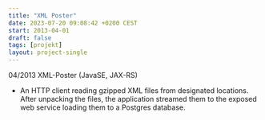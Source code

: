 ```yaml
---
title: "XML Poster"
date: 2023-07-20 09:08:42 +0200 CEST
start: 2013-04-01
draft: false
tags: [projekt]
layout: project-single
---
```


04/2013 XML-Poster (JavaSE, JAX-RS)
- An HTTP client reading gzipped XML files from designated locations. After unpacking the files, the application streamed them to the exposed web service loading them to a Postgres database.